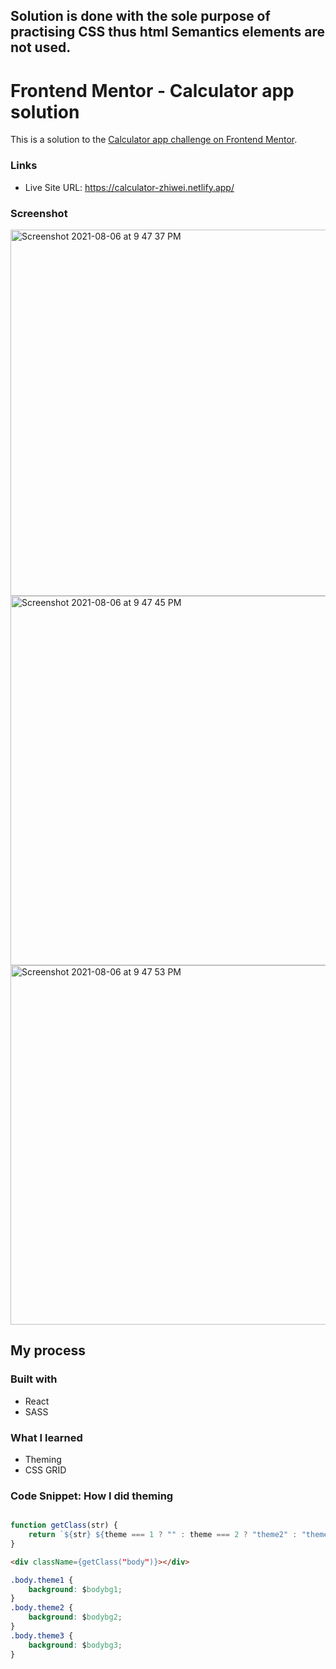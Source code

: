 ## Solution is done with the sole purpose of practising CSS thus html Semantics elements are not used.

# Frontend Mentor - Calculator app solution

This is a solution to the [Calculator app challenge on Frontend Mentor](https://www.frontendmentor.io/challenges/calculator-app-9lteq5N29). 

### Links

- Live Site URL: https://calculator-zhiwei.netlify.app/


### Screenshot

<img width="586" alt="Screenshot 2021-08-06 at 9 47 37 PM" src="https://user-images.githubusercontent.com/59001819/128520194-a006d044-7919-4239-83a1-2c6c904e5e57.png">
<img width="591" alt="Screenshot 2021-08-06 at 9 47 45 PM" src="https://user-images.githubusercontent.com/59001819/128520228-36af47ba-988c-4da4-a340-258d02d45caf.png">
<img width="575" alt="Screenshot 2021-08-06 at 9 47 53 PM" src="https://user-images.githubusercontent.com/59001819/128520235-c5ca2b89-7025-4d20-819f-2214da7d0e7b.png">


## My process

### Built with

- React
- SASS

### What I learned

- Theming 
- CSS GRID


### Code Snippet: How I did theming
```js

function getClass(str) {
    return `${str} ${theme === 1 ? "" : theme === 2 ? "theme2" : "theme3"}`
}

```
```html
<div className={getClass("body")}></div>
```
```css
.body.theme1 {
    background: $bodybg1;
}
.body.theme2 {
    background: $bodybg2;
}
.body.theme3 {
    background: $bodybg3;
}
```

